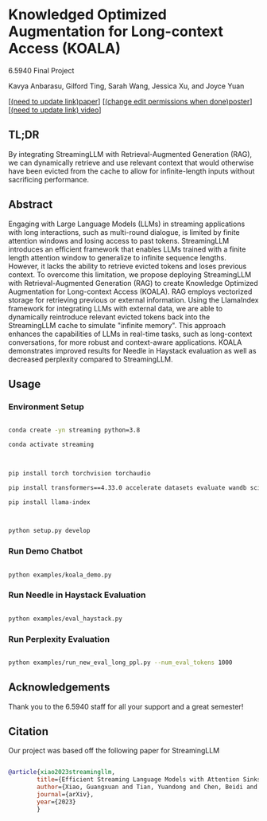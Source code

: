 
# Knowledged Optimized Augmentation for Long-context Access (KOALA)

6.5940 Final Project

Kavya Anbarasu, Gilford Ting, Sarah Wang, Jessica Xu, and Joyce Yuan

[[(need to update link)paper](http://arxiv.org/abs/2309.17453)] [[(change edit permissions when done)poster](https://docs.google.com/presentation/d/1-d03qa8PTlB7mmCnO_tW6KTt-8NnXcJQLrXIPtaBdQE/edit?usp=sharing)][[(need to update link) video](https://youtu.be/hvJsEzP34o8)]

 
## TL;DR

By integrating StreamingLLM with Retrieval-Augmented Generation (RAG), we can dynamically retrieve and use relevant context that would otherwise have been evicted from the cache to allow for infinite-length inputs without sacrificing performance.

  

## Abstract

Engaging with Large Language Models (LLMs) in streaming applications with long interactions, such as multi-round dialogue, is limited by finite attention windows and losing access to past tokens. StreamingLLM introduces an efficient framework that enables LLMs trained with a finite length attention window to generalize to infinite sequence lengths. However, it lacks the ability to retrieve evicted tokens and loses previous context. To overcome this limitation, we propose deploying StreamingLLM with Retrieval-Augmented Generation (RAG) to create Knowledge Optimized Augmentation for Long-context Access (KOALA). RAG employs vectorized storage for retrieving previous or external information. Using the LlamaIndex framework for integrating LLMs with external data, we are able to dynamically reintroduce relevant evicted tokens back into the StreamingLLM cache to simulate "infinite memory". This approach enhances the capabilities of LLMs in real-time tasks, such as long-context conversations, for more robust and context-aware applications. KOALA demonstrates improved results for Needle in Haystack evaluation as well as decreased perplexity compared to StreamingLLM.

## Usage

  

### Environment Setup

  

```bash

conda create -yn streaming python=3.8

conda activate streaming

  

pip install torch torchvision torchaudio

pip install transformers==4.33.0 accelerate datasets evaluate wandb scikit-learn scipy sentencepiece

pip install llama-index

  

python setup.py develop

```


### Run Demo Chatbot

  

```bash

python examples/koala_demo.py

```


### Run Needle in Haystack Evaluation

  

```bash

python examples/eval_haystack.py

```
  

### Run Perplexity Evaluation

  

```bash

python examples/run_new_eval_long_ppl.py --num_eval_tokens 1000

```

  

## Acknowledgements

  Thank you to the 6.5940 staff for all your support and a great semester!

## Citation

  

Our project was based off the following paper for StreamingLLM

  

```bibtex

@article{xiao2023streamingllm,
        title={Efficient Streaming Language Models with Attention Sinks},
        author={Xiao, Guangxuan and Tian, Yuandong and Chen, Beidi and Han, Song and Lewis, Mike},
        journal={arXiv},
        year={2023}
        }

```


